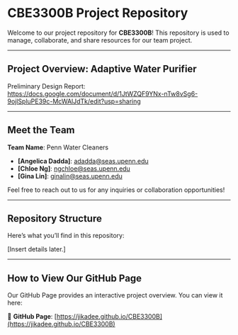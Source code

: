 # CBE3300B Project Repository 

Welcome to our project repository for **CBE3300B**! This repository is used to manage, collaborate, and share resources for our team project.

---

## Project Overview: Adaptive Water Purifier

Preliminary Design Report: https://docs.google.com/document/d/1JtWZQF9YNx-nTw8vSg6-9ojlSpluPE39c-McWAlJdTk/edit?usp=sharing

---

## Meet the Team
**Team Name**: Penn Water Cleaners
- **[Angelica Dadda]**: adadda@seas.upenn.edu
- **[Chloe Ng]**: ngchloe@seas.upenn.edu
- **[Gina Lin]**: ginalin@seas.upenn.edu

Feel free to reach out to us for any inquiries or collaboration opportunities!

---

## Repository Structure

Here’s what you’ll find in this repository:

[Insert details later.]

---

## How to View Our GitHub Page

Our GitHub Page provides an interactive project overview. You can view it here:

🔗 **GitHub Page**: [https://jikadee.github.io/CBE3300B](https://jikadee.github.io/CBE3300B)


